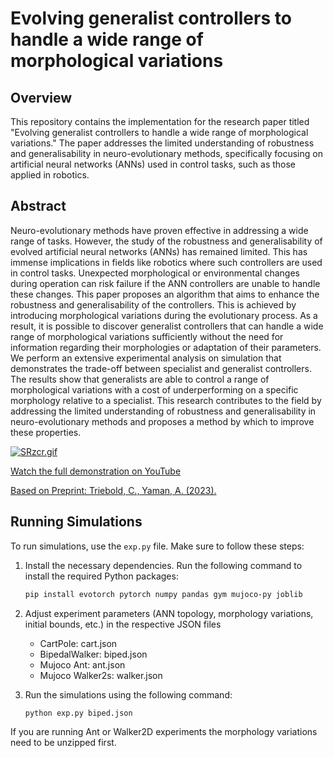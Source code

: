 # Evolving generalist controllers to handle a wide range of morphological variations

## Overview

This repository contains the implementation for the research paper titled "Evolving generalist controllers to handle a wide range of morphological variations." The paper addresses the limited understanding of robustness and generalisability in neuro-evolutionary methods, specifically focusing on artificial neural networks (ANNs) used in control tasks, such as those applied in robotics.

## Abstract

Neuro-evolutionary methods have proven effective in addressing a wide range of tasks. However, the study of the robustness and generalisability of evolved artificial neural networks (ANNs) has remained limited. This has immense implications in fields like robotics where such controllers are used in control tasks. Unexpected morphological or environmental changes during operation can risk failure if the ANN controllers are unable to handle these changes. This paper proposes an algorithm that aims to enhance the robustness and generalisability of the controllers. This is achieved by introducing morphological variations during the evolutionary process. As a result, it is possible to discover generalist controllers that can handle a wide range of morphological variations sufficiently without the need for information regarding their morphologies or adaptation of their parameters. We perform an extensive experimental analysis on simulation that demonstrates the trade-off between specialist and generalist controllers. The results show that generalists are able to control a range of morphological variations with a cost of underperforming on a specific morphology relative to a specialist. This research contributes to the field by addressing the limited understanding of robustness and generalisability in neuro-evolutionary methods and proposes a method by which to improve these properties.

[![SRzcr.gif](https://s5.gifyu.com/images/SRzcr.gif)](https://gifyu.com/image/SRzcr)
  
[Watch the full demonstration on YouTube](https://www.youtube.com/watch?v=eew4X5gBvLQ&t=13s&ab_channel=WorkingMango)

[Based on Preprint: Triebold, C., Yaman, A. (2023).](https://arxiv.org/abs/2309.10201)

## Running Simulations

To run simulations, use the `exp.py` file. Make sure to follow these steps:

1. Install the necessary dependencies. Run the following command to install the required Python packages:

    ```bash
    pip install evotorch pytorch numpy pandas gym mujoco-py joblib
    ```
2. Adjust experiment parameters (ANN topology, morphology variations, initial bounds, etc.) in the respective JSON files
   - CartPole: cart.json
   - BipedalWalker: biped.json
   - Mujoco Ant: ant.json
   - Mujoco Walker2s: walker.json

2. Run the simulations using the following command:

    ```bash
    python exp.py biped.json
    ```
If you are running Ant or Walker2D experiments the morphology variations need to be unzipped first.


